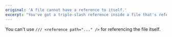 ```yaml
---
original: 'A file cannot have a reference to itself.'
excerpt: "You've got a triple-slash reference inside a file that's referencing itself."
---
```


You can't use `/// <reference path="..." />` for referencing the file itself.
